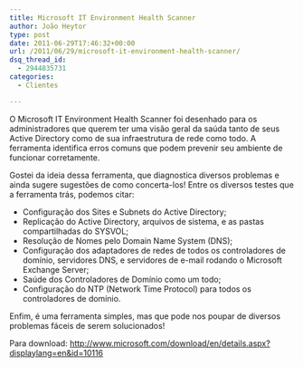 ```yaml
---
title: Microsoft IT Environment Health Scanner
author: João Heytor
type: post
date: 2011-06-29T17:46:32+00:00
url: /2011/06/29/microsoft-it-environment-health-scanner/
dsq_thread_id:
  - 2944835731
categories:
  - Clientes

---
```

O Microsoft IT Environment Health Scanner foi desenhado para os administradores que querem ter uma visão geral da saúda tanto de seus Active Directory como de sua infraestrutura de rede como todo. A ferramenta identifica erros comuns que podem prevenir seu ambiente de funcionar corretamente.

Gostei da ideia dessa ferramenta, que diagnostica diversos problemas e ainda sugere sugestões de como concerta-los! Entre os diversos testes que a ferramenta trás, podemos citar:
- Configuração dos Sites e Subnets do Active Directory;
- Replicação do Active Directory, arquivos de sistema, e as pastas compartilhadas do SYSVOL;
- Resolução de Nomes pelo Domain Name System (DNS);
- Configuração dos adaptadores de redes de todos os controladores de domínio, servidores DNS, e servidores de e-mail rodando o Microsoft Exchange Server;
- Saúde dos Controladores de Domínio como um todo;
- Configuração do NTP (Network Time Protocol) para todos os controladores de domínio.

Enfim, é uma ferramenta simples, mas que pode nos poupar de diversos problemas fáceis de serem solucionados!

Para download: <a href="http://www.microsoft.com/download/en/details.aspx?displaylang=en&id=10116" target="_blank" class="broken_link">http://www.microsoft.com/download/en/details.aspx?displaylang=en&id=10116</a>
